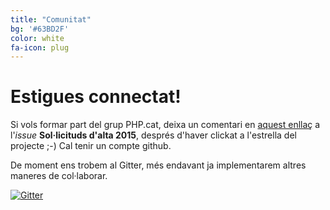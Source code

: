 ```yaml
---
title: "Comunitat"
bg: '#63BD2F'
color: white
fa-icon: plug
---
```


# Estigues connectat!

Si vols formar part del grup PHP.cat, deixa un comentari en [aquest enllaç](https://github.com/phpcat/phpcat/issues/2) a l'*issue* **Sol·licituds d'alta 2015**, després d'haver clickat a l'estrella del projecte ;-) Cal tenir un compte github.

De moment ens trobem al Gitter, més endavant ja implementarem altres maneres de col·laborar.

[![Gitter](https://badges.gitter.im/Join%20Chat.svg)](https://gitter.im/phpcat/phpcat?utm_source=badge&utm_medium=badge&utm_campaign=pr-badge&utm_content=badge)


